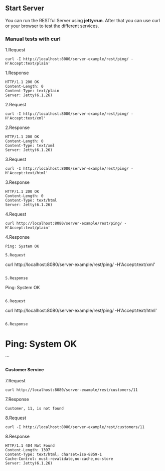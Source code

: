 <h2>Start Server</h2>

You can run the RESTful Server using <b>jetty:run</b>. After that you can use curl or your browser to test the different services.

<h3>Manual tests with curl</h3>

1.Request
```
curl -I http://localhost:8080/server-example/rest/ping/ -H'Accept:text/plain' 
```

1.Response
```
HTTP/1.1 200 OK
Content-Length: 0
Content-Type: text/plain
Server: Jetty(6.1.26)
```

2.Request
```
curl -I http://localhost:8080/server-example/rest/ping/ -H'Accept:text/xml' 
```

2.Response
```
HTTP/1.1 200 OK
Content-Length: 0
Content-Type: text/xml
Server: Jetty(6.1.26)
```

3.Request
```
curl -I http://localhost:8080/server-example/rest/ping/ -H'Accept:text/html' 
```

3.Response
```
HTTP/1.1 200 OK
Content-Length: 0
Content-Type: text/html
Server: Jetty(6.1.26)
```

4.Request
```
curl http://localhost:8080/server-example/rest/ping/ -H'Accept:text/plain' 
```

4.Response
```
Ping: System OK

5.Request
```
curl http://localhost:8080/server-example/rest/ping/ -H'Accept:text/xml' 
```

5.Response
```
<?xml version="1.0"?><ping>Ping: System OK</ping>
```

6.Request
```
curl http://localhost:8080/server-example/rest/ping/ -H'Accept:text/html' 
```

6.Response
```
<html><title>Ping: System OK</title><body><h1>Ping: System OK</h1></body></html> 
```

<h4>Customer Service</h4>

7.Request
```
curl http://localhost:8080/server-example/rest/customers/11
```

7.Response
```
Customer, 11, is not found
```

8.Request
```
curl -I http://localhost:8080/server-example/rest/customers/11
```

8.Response
```
HTTP/1.1 404 Not Found
Content-Length: 1397
Content-Type: text/html; charset=iso-8859-1
Cache-Control: must-revalidate,no-cache,no-store
Server: Jetty(6.1.26)
```



